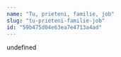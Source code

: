 ```yaml
---
name: "Tu, prieteni, familie, job"
slug: "tu-prieteni-familie-job"
id: "59b475d04e63ea7e4713a4ad"
---
```

undefined
    